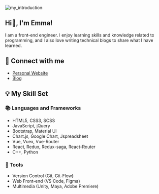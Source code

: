 ![my_introduction](./github_intro.gif)

## Hi👋, I'm Emma!
I am a front-end engineer. I enjoy learning skills and knowledge related to programming, and I also love writing technical blogs to share what I have learned.

## 📎 Connect with me
- [Personal Website](https://Huiwen-Huang.github.io/)
- [Blog](https://Huiwen-Huang.github.io/blog/)

## 💡 My Skill Set

### 📚 Languages and Frameworks
- HTML5, CSS3, SCSS
- JavaScript, jQuery
- Bootstrap, Material UI
- Chart.js, Google Chart, Jspreadsheet
- Vue, Vuex, Vue-Router
- React, Redux, Redux-saga, React-Router
- C++, Python

### 🔧 Tools
- Version Control (Git, Git-Flow)
- Web Front-end (VS Code, Figma)
- Multimedia (Unity, Maya, Adobe Premiere)